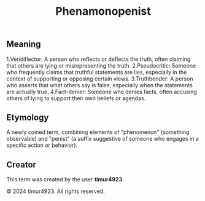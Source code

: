 <!DOCTYPE html>
<html lang="en">
<head>
    <meta charset="UTF-8">
    <meta name="viewport" content="width=device-width, initial-scale=1.0">
    <title>Phenamonopenist</title>
    <link rel="stylesheet" href="styles.css">
</head>
<body>
    <div class="container">
        <header>
            <h1>Phenamonopenist</h1>
        </header>
        <main>
            <section>
                <h2>Meaning</h2>
                <p>1.Veridiflector: A person who reflects or deflects the truth, often claiming that others are lying or misrepresenting the truth.
2.Pseudocritic: Someone who frequently claims that truthful statements are lies, especially in the context of supporting or opposing certain views.
3.Truthbender: A person who asserts that what others say is false, especially when the statements are actually true.
4.Fact-denier: Someone who denies facts, often accusing others of lying to support their own beliefs or agendas.</p>
            </section>
            <section>
                <h2>Etymology</h2>
                <p>A newly coined term, combining elements of "phenomenon" (something observable) and "penist" (a suffix suggestive of someone who engages in a specific action or behavior).</p>
            </section>
            <section>
                <h2>Creator</h2>
                <p>This term was created by the user <strong>timur4923</strong>.</p>
            </section>
        </main>
        <footer>
            <p>&copy; 2024 timur4923. All rights reserved.</p>
        </footer>
    </div>
</body>
</html>
